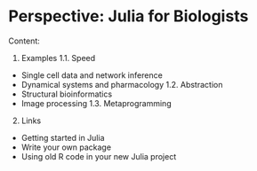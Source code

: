 # Perspective: Julia for Biologists

Content:


1. Examples
1.1. Speed
* Single cell data and network inference
* Dynamical systems and pharmacology
1.2. Abstraction
* Structural bioinformatics
* Image processing
1.3. Metaprogramming
2. Links
* Getting started in Julia
* Write your own package
* Using old R code in your new Julia project
